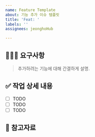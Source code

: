 ```yaml
---
name: Feature Template
about: 기능 추가 이슈 템플릿
title: 'Feat: '
labels: ''
assignees: jeonghoHub

---
```


## 👨🏻‍💻 요구사항

 > 추가하려는 기능에 대해 간결하게 설명.

## ✅ 작업 상세 내용

- [ ] TODO
- [ ] TODO
- [ ] TODO

## 🔗 참고자료
